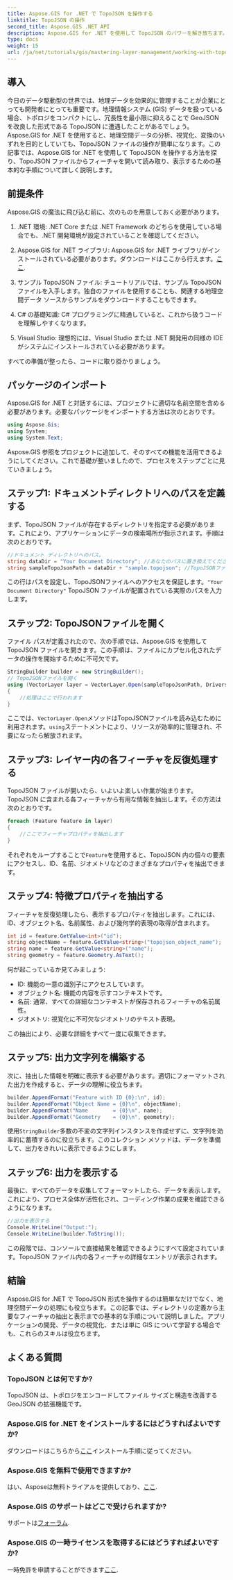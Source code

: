 ```yaml
---
title: Aspose.GIS for .NET で TopoJSON を操作する
linktitle: TopoJSON の操作
second_title: Aspose.GIS .NET API
description: Aspose.GIS for .NET を使用して TopoJSON のパワーを解き放ちます。簡単な手順で地理空間フィーチャを読み取り、抽出し、表示する方法を学びます。
type: docs
weight: 15
url: /ja/net/tutorials/gis/mastering-layer-management/working-with-topojson/
---
```

## 導入

今日のデータ駆動型の世界では、地理データを効果的に管理することが企業にとっても開発者にとっても重要です。地理情報システム (GIS) データを扱っている場合、トポロジをコンパクトにし、冗長性を最小限に抑えることで GeoJSON を改良した形式である TopoJSON に遭遇したことがあるでしょう。Aspose.GIS for .NET を使用すると、地理空間データの分析、視覚化、変換のいずれを目的としていても、TopoJSON ファイルの操作が簡単になります。この記事では、Aspose.GIS for .NET を使用して TopoJSON を操作する方法を探り、TopoJSON ファイルからフィーチャを開いて読み取り、表示するための基本的な手順について詳しく説明します。

## 前提条件

Aspose.GIS の魔法に飛び込む前に、次のものを用意しておく必要があります。

1. .NET 環境: .NET Core または .NET Framework のどちらを使用している場合でも、.NET 開発環境が設定されていることを確認してください。
   
2.  Aspose.GIS for .NET ライブラリ: Aspose.GIS for .NET ライブラリがインストールされている必要があります。ダウンロードはここから行えます。[ここ](https://releases.aspose.com/gis/net/).

3. サンプル TopoJSON ファイル: チュートリアルでは、サンプル TopoJSON ファイルを入手します。独自のファイルを使用することも、関連する地理空間データ ソースからサンプルをダウンロードすることもできます。

4. C# の基礎知識: C# プログラミングに精通していると、これから扱うコードを理解しやすくなります。

5. Visual Studio: 理想的には、Visual Studio または .NET 開発用の同様の IDE がシステムにインストールされている必要があります。

すべての準備が整ったら、コードに取り掛かりましょう。

## パッケージのインポート

Aspose.GIS for .NET と対話するには、プロジェクトに適切な名前空間を含める必要があります。必要なパッケージをインポートする方法は次のとおりです。

```csharp
using Aspose.Gis;
using System;
using System.Text;
```

Aspose.GIS 参照をプロジェクトに追加して、そのすべての機能を活用できるようにしてください。これで基礎が整いましたので、プロセスをステップごとに見ていきましょう。

## ステップ1: ドキュメントディレクトリへのパスを定義する

まず、TopoJSON ファイルが存在するディレクトリを指定する必要があります。これにより、アプリケーションにデータの検索場所が指示されます。手順は次のとおりです。

```csharp
//ドキュメント ディレクトリへのパス。
string dataDir = "Your Document Directory"; //あなたのパスに置き換えてください
string sampleTopoJsonPath = dataDir + "sample.topojson"; //TopoJSONファイル名を追加
```

この行はパスを設定し、TopoJSONファイルへのアクセスを保証します。`"Your Document Directory"` TopoJSON ファイルが配置されている実際のパスを入力します。

## ステップ2: TopoJSONファイルを開く

ファイル パスが定義されたので、次の手順では、Aspose.GIS を使用して TopoJSON ファイルを開きます。この手順は、ファイルにカプセル化されたデータの操作を開始するために不可欠です。

```csharp
StringBuilder builder = new StringBuilder();
// TopoJSONファイルを開く
using (VectorLayer layer = VectorLayer.Open(sampleTopoJsonPath, Drivers.TopoJson))
{
    //処理はここで行われます
}
```

ここでは、`VectorLayer.Open`メソッドはTopoJSONファイルを読み込むために利用されます。`using`ステートメントにより、リソースが効率的に管理され、不要になったら解放されます。

## ステップ3: レイヤー内の各フィーチャを反復処理する

TopoJSON ファイルが開いたら、いよいよ楽しい作業が始まります。TopoJSON に含まれる各フィーチャから有用な情報を抽出します。その方法は次のとおりです。

```csharp
foreach (Feature feature in layer)
{
    //ここでフィーチャプロパティを抽出します
}
```

それぞれをループすることで`Feature`を使用すると、TopoJSON 内の個々の要素にアクセスし、ID、名前、ジオメトリなどのさまざまなプロパティを抽出できます。

## ステップ4: 特徴プロパティを抽出する

フィーチャを反復処理したら、表示するプロパティを抽出します。これには、ID、オブジェクト名、名前属性、および幾何学的表現の取得が含まれます。

```csharp
int id = feature.GetValue<int>("id");
string objectName = feature.GetValue<string>("topojson_object_name");
string name = feature.GetValue<string>("name");
string geometry = feature.Geometry.AsText();
```

何が起こっているか見てみましょう:
- ID: 機能の一意の識別子にアクセスしています。
- オブジェクト名: 機能の内容を示すコンテキストです。
- 名前: 通常、すべての詳細なコンテキストが保存されるフィーチャの名前属性。
- ジオメトリ: 視覚化に不可欠なジオメトリのテキスト表現。

この抽出により、必要な詳細をすべて一度に収集できます。

## ステップ5: 出力文字列を構築する

次に、抽出した情報を明確に表示する必要があります。適切にフォーマットされた出力を作成すると、データの理解に役立ちます。

```csharp
builder.AppendFormat("Feature with ID {0}:\n", id);
builder.AppendFormat("Object Name = {0}\n", objectName);
builder.AppendFormat("Name        = {0}\n", name);
builder.AppendFormat("Geometry    = {0}\n", geometry);
```

使用`StringBuilder`多数の不変の文字列インスタンスを作成せずに、文字列を効率的に蓄積するのに役立ちます。このコレクション メソッドは、データを準備して、出力をきれいに表示できるようにします。

## ステップ6: 出力を表示する

最後に、すべてのデータを収集してフォーマットしたら、データを表示します。これにより、プロセス全体が活性化され、コーディング作業の成果を確認できるようになります。

```csharp
//出力を表示する
Console.WriteLine("Output:");
Console.WriteLine(builder.ToString());
```

この段階では、コンソールで直接結果を確認できるようにすべて設定されています。TopoJSON ファイル内の各フィーチャの詳細なエントリが表示されます。

## 結論

Aspose.GIS for .NET で TopoJSON 形式を操作するのは簡単なだけでなく、地理空間データの処理にも役立ちます。この記事では、ディレクトリの定義から主要なフィーチャの抽出と表示までの基本的な手順について説明しました。アプリケーションの開発、データの視覚化、または単に GIS について学習する場合でも、これらのスキルは役立ちます。

## よくある質問

### TopoJSON とは何ですか?
TopoJSON は、トポロジをエンコードしてファイル サイズと構造を改善する GeoJSON の拡張機能です。

### Aspose.GIS for .NET をインストールするにはどうすればよいですか?
ダウンロードはこちらから[ここ](https://releases.aspose.com/gis/net/)インストール手順に従ってください。

### Aspose.GIS を無料で使用できますか?
はい、Asposeは無料トライアルを提供しており、[ここ](https://releases.aspose.com/).

### Aspose.GIS のサポートはどこで受けられますか?
サポートは[フォーラム](https://forum.aspose.com/c/gis/33/).

### Aspose.GIS の一時ライセンスを取得するにはどうすればよいですか?
一時免許を申請することができます[ここ](https://purchase.conholdate.com/temporary-license/).
